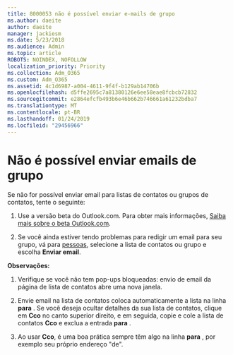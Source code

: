 ```yaml
---
title: 8000053 não é possível enviar e-mails de grupo
ms.author: daeite
author: daeite
manager: jackiesm
ms.date: 5/23/2018
ms.audience: Admin
ms.topic: article
ROBOTS: NOINDEX, NOFOLLOW
localization_priority: Priority
ms.collection: Adm_O365
ms.custom: Adm_O365
ms.assetid: 4c1d6987-a004-4611-9f4f-b129ab14706b
ms.openlocfilehash: d5ffe2695c7a81380126e6ee58eae8fcbcb72832
ms.sourcegitcommit: e2864efcfb493b6e46b662b746661a61232bdba7
ms.translationtype: MT
ms.contentlocale: pt-BR
ms.lasthandoff: 01/24/2019
ms.locfileid: "29456966"
---
```

# <a name="unable-to-send-group-emails"></a>Não é possível enviar emails de grupo

Se não for possível enviar email para listas de contatos ou grupos de contatos, tente o seguinte:
  
1. Use a versão beta do Outlook.com. Para obter mais informações, [Saiba mais sobre o beta Outlook.com](https://support.office.com/article/e2261c7f-d413-4084-8f22-21282f42d8cf).
    
2. Se você ainda estiver tendo problemas para redigir um email para seu grupo, vá para [pessoas](https://outlook.live.com/people/), selecione a lista de contatos ou grupo e escolha **Enviar email**.
    
 **Observações:**
  
1. Verifique se você não tem pop-ups bloqueadas: envio de email da página de lista de contatos abre uma nova janela.
    
2. Envie email na lista de contatos coloca automaticamente a lista na linha **para** . Se você deseja ocultar detalhes da sua lista de contatos, clique em **Cco** no canto superior direito, e em seguida, copie e cole a lista de contatos **Cco** e exclua a entrada **para** . 
    
3. Ao usar **Cco**, é uma boa prática sempre têm algo na linha **para** , por exemplo seu próprio endereço "de". 
    

